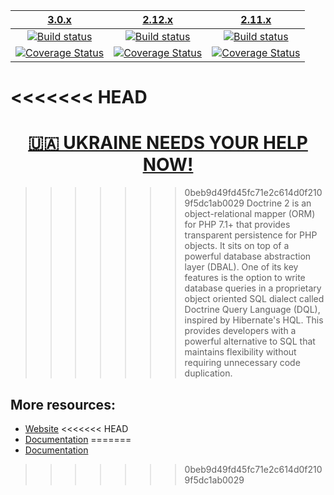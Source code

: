 | [3.0.x][3.0] | [2.12.x][2.12] | [2.11.x][2.11] |
|:----------------:|:----------------:|:----------:|
| [![Build status][3.0 image]][3.0] | [![Build status][2.12 image]][2.12] | [![Build status][2.11 image]][2.11] |
| [![Coverage Status][3.0 coverage image]][3.0 coverage]| [![Coverage Status][2.12 coverage image]][2.12 coverage] | [![Coverage Status][2.11 coverage image]][2.11 coverage]  |

<<<<<<< HEAD
=======
[<h1 align="center">🇺🇦 UKRAINE NEEDS YOUR HELP NOW!</h1>](https://www.doctrine-project.org/stop-war.html)

>>>>>>> 0beb9d49fd45fc71e2c614d0f2109f5dc1ab0029
Doctrine 2 is an object-relational mapper (ORM) for PHP 7.1+ that provides transparent persistence
for PHP objects. It sits on top of a powerful database abstraction layer (DBAL). One of its key features
is the option to write database queries in a proprietary object oriented SQL dialect called Doctrine Query Language (DQL),
inspired by Hibernate's HQL. This provides developers with a powerful alternative to SQL that maintains flexibility
without requiring unnecessary code duplication.


## More resources:

* [Website](http://www.doctrine-project.org)
<<<<<<< HEAD
* [Documentation](https://www.doctrine-project.org/projects/doctrine-orm/en/latest/index.html)
=======
* [Documentation](https://www.doctrine-project.org/projects/doctrine-orm/en/stable/index.html)
>>>>>>> 0beb9d49fd45fc71e2c614d0f2109f5dc1ab0029


  [3.0 image]: https://github.com/doctrine/orm/actions/workflows/continuous-integration.yml/badge.svg?branch=3.0.x
  [3.0]: https://github.com/doctrine/orm/tree/3.0.x
  [3.0 coverage image]: https://codecov.io/gh/doctrine/orm/branch/3.0.x/graph/badge.svg
  [3.0 coverage]: https://codecov.io/gh/doctrine/orm/branch/3.0.x
  [2.12 image]: https://github.com/doctrine/orm/actions/workflows/continuous-integration.yml/badge.svg?branch=2.12.x
  [2.12]: https://github.com/doctrine/orm/tree/2.12.x
  [2.12 coverage image]: https://codecov.io/gh/doctrine/orm/branch/2.12.x/graph/badge.svg
  [2.12 coverage]: https://codecov.io/gh/doctrine/orm/branch/2.12.x
  [2.11 image]: https://github.com/doctrine/orm/actions/workflows/continuous-integration.yml/badge.svg?branch=2.11.x
  [2.11]: https://github.com/doctrine/orm/tree/2.11.x
  [2.11 coverage image]: https://codecov.io/gh/doctrine/orm/branch/2.11.x/graph/badge.svg
  [2.11 coverage]: https://codecov.io/gh/doctrine/orm/branch/2.11.x
